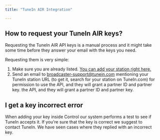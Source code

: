 ```yaml
---
title: "TuneIn AIR Integration"

---
```


## How to request your TuneIn AIR keys?

Requesting the TuneIn AIR API keys is a manual process and it might take some time before they answer your email with the keys you need.

Requesting them is very simple:
1. Make sure you are already listed. [You can add your station right here.](http://tunein.com/syndication/new/?IsBroadcaster=true)
2. Send an email to [broadcaster-support@tunein.com](mailto:broadcaster-support@tunein.com) mentioning your TuneIn station URL (to get it, search for your station on TuneIn.com) for permission to use the API, and they will grant a partner ID and partner key.
the API, and they will grant a partner ID and partner key.

## I get a key incorrect error

When adding your key inside Control our system performs a test to see if TuneIn accepts it. If you're sure that the key is correct we suggest to contact TuneIn. We have seen cases where they replied with an incorrect key.
